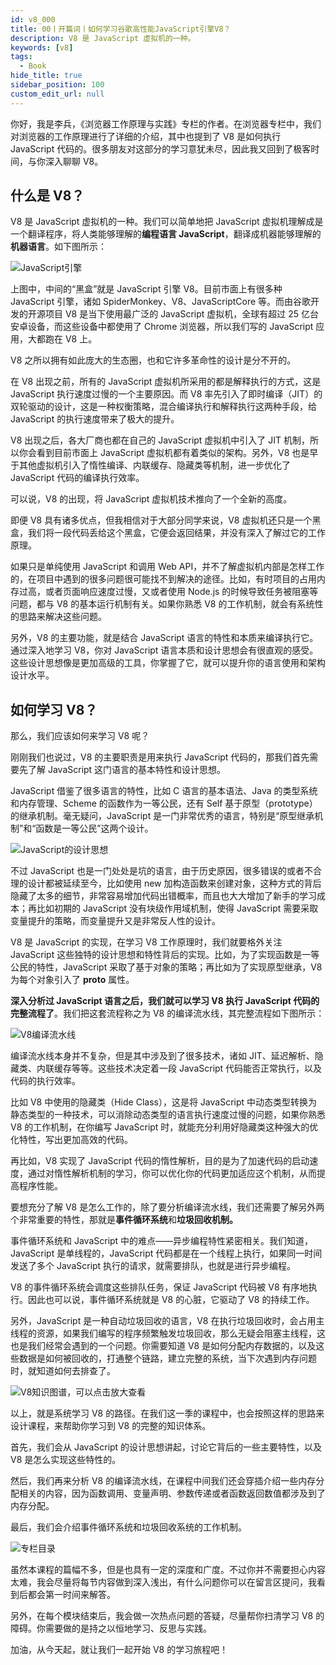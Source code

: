 ```yaml
---
id: v8_000
title: 00丨开篇词丨如何学习谷歌高性能JavaScript引擎V8？
description: V8 是 JavaScript 虚拟机的一种。
keywords: [v8]
tags:
  - Book
hide_title: true
sidebar_position: 100
custom_edit_url: null
---
```


你好，我是李兵，《浏览器工作原理与实践》专栏的作者。在浏览器专栏中，我们对浏览器的工作原理进行了详细的介绍，其中也提到了 V8 是如何执行 JavaScript 代码的。很多朋友对这部分的学习意犹未尽，因此我又回到了极客时间，与你深入聊聊 V8。

## 什么是 V8？

V8 是 JavaScript 虚拟机的一种。我们可以简单地把 JavaScript 虚拟机理解成是一个翻译程序，将人类能够理解的**编程语言 JavaScript**，翻译成机器能够理解的**机器语言**。如下图所示：

![JavaScript引擎](assets/01-01.png)

上图中，中间的“黑盒”就是 JavaScript 引擎 V8。目前市面上有很多种 JavaScript 引擎，诸如 SpiderMonkey、V8、JavaScriptCore 等。而由谷歌开发的开源项目 V8 是当下使用最广泛的 JavaScript 虚拟机，全球有超过 25 亿台安卓设备，而这些设备中都使用了 Chrome 浏览器，所以我们写的 JavaScript 应用，大都跑在 V8 上。

V8 之所以拥有如此庞大的生态圈，也和它许多革命性的设计是分不开的。

在 V8 出现之前，所有的 JavaScript 虚拟机所采用的都是解释执行的方式，这是 JavaScript 执行速度过慢的一个主要原因。而 V8 率先引入了即时编译（JIT）的双轮驱动的设计，这是一种权衡策略，混合编译执行和解释执行这两种手段，给 JavaScript 的执行速度带来了极大的提升。

V8 出现之后，各大厂商也都在自己的 JavaScript 虚拟机中引入了 JIT 机制，所以你会看到目前市面上 JavaScript 虚拟机都有着类似的架构。另外，V8 也是早于其他虚拟机引入了惰性编译、内联缓存、隐藏类等机制，进一步优化了 JavaScript 代码的编译执行效率。

可以说，V8 的出现，将 JavaScript 虚拟机技术推向了一个全新的高度。

即便 V8 具有诸多优点，但我相信对于大部分同学来说，V8 虚拟机还只是一个黑盒，我们将一段代码丢给这个黑盒，它便会返回结果，并没有深入了解过它的工作原理。

如果只是单纯使用 JavaScript 和调用 Web API，并不了解虚拟机内部是怎样工作的，在项目中遇到的很多问题很可能找不到解决的途径。比如，有时项目的占用内存过高，或者页面响应速度过慢，又或者使用 Node.js 的时候导致任务被阻塞等问题，都与 V8 的基本运行机制有关。如果你熟悉 V8 的工作机制，就会有系统性的思路来解决这些问题。

另外，V8 的主要功能，就是结合 JavaScript 语言的特性和本质来编译执行它。通过深入地学习 V8，你对 JavaScript 语言本质和设计思想会有很直观的感受。这些设计思想像是更加高级的工具，你掌握了它，就可以提升你的语言使用和架构设计水平。

## 如何学习 V8？

那么，我们应该如何来学习 V8 呢？

刚刚我们也说过，V8 的主要职责是用来执行 JavaScript 代码的，那我们首先需要先了解 JavaScript 这门语言的基本特性和设计思想。

JavaScript 借鉴了很多语言的特性，比如 C 语言的基本语法、Java 的类型系统和内存管理、Scheme 的函数作为一等公民，还有 Self 基于原型（prototype）的继承机制。毫无疑问，JavaScript 是一门非常优秀的语言，特别是“原型继承机制”和“函数是一等公民”这两个设计。

![JavaScript的设计思想](assets/01-02.png)

不过 JavaScript 也是一门处处是坑的语言，由于历史原因，很多错误的或者不合理的设计都被延续至今，比如使用 new 加构造函数来创建对象，这种方式的背后隐藏了太多的细节，非常容易增加代码出错概率，而且也大大增加了新手的学习成本；再比如初期的 JavaScript 没有块级作用域机制，使得 JavaScript 需要采取变量提升的策略，而变量提升又是非常反人性的设计。

V8 是 JavaScript 的实现，在学习 V8 工作原理时，我们就要格外关注 JavaScript 这些独特的设计思想和特性背后的实现。比如，为了实现函数是一等公民的特性，JavaScript 采取了基于对象的策略；再比如为了实现原型继承，V8 为每个对象引入了 **proto** 属性。

**深入分析过 JavaScript 语言之后，我们就可以学习 V8 执行 JavaScript 代码的完整流程了**。我们把这套流程称之为 V8 的编译流水线，其完整流程如下图所示：

![V8编译流水线](assets/01-03.png)

编译流水线本身并不复杂，但是其中涉及到了很多技术，诸如 JIT、延迟解析、隐藏类、内联缓存等等。这些技术决定着一段 JavaScript 代码能否正常执行，以及代码的执行效率。

比如 V8 中使用的隐藏类（Hide Class），这是将 JavaScript 中动态类型转换为静态类型的一种技术，可以消除动态类型的语言执行速度过慢的问题，如果你熟悉 V8 的工作机制，在你编写 JavaScript 时，就能充分利用好隐藏类这种强大的优化特性，写出更加高效的代码。

再比如，V8 实现了 JavaScript 代码的惰性解析，目的是为了加速代码的启动速度，通过对惰性解析机制的学习，你可以优化你的代码更加适应这个机制，从而提高程序性能。

要想充分了解 V8 是怎么工作的，除了要分析编译流水线，我们还需要了解另外两个非常重要的特性，那就是**事件循环系统**和**垃圾回收机制。**

事件循环系统和 JavaScript 中的难点——异步编程特性紧密相关。我们知道，JavaScript 是单线程的，JavaScript 代码都是在一个线程上执行，如果同一时间发送了多个 JavaScript 执行的请求，就需要排队，也就是进行异步编程。

V8 的事件循环系统会调度这些排队任务，保证 JavaScript 代码被 V8 有序地执行。因此也可以说，事件循环系统就是 V8 的心脏，它驱动了 V8 的持续工作。

另外，JavaScript 是一种自动垃圾回收的语言，V8 在执行垃圾回收时，会占用主线程的资源，如果我们编写的程序频繁触发垃圾回收，那么无疑会阻塞主线程，这也是我们经常会遇到的一个问题。你需要知道 V8 是如何分配内存数据的，以及这些数据是如何被回收的，打通整个链路，建立完整的系统，当下次遇到内存问题时，就知道如何去排查了。

![V8知识图谱，可以点击放大查看](assets/01-04.png)

以上，就是系统学习 V8 的路径。在我们这一季的课程中，也会按照这样的思路来设计课程，来帮助你学习到 V8 的完整的知识体系。

首先，我们会从 JavaScript 的设计思想讲起，讨论它背后的一些主要特性，以及 V8 是怎么实现这些特性的。

然后，我们再来分析 V8 的编译流水线，在课程中间我们还会穿插介绍一些内存分配相关的内容，因为函数调用、变量声明、参数传递或者函数返回数值都涉及到了内存分配。

最后，我们会介绍事件循环系统和垃圾回收系统的工作机制。

![专栏目录](assets/01-05.png)

虽然本课程的篇幅不多，但是也具有一定的深度和广度。不过你并不需要担心内容太难，我会尽量将每节内容做到深入浅出，有什么问题你可以在留言区提问，我看到后都会第一时间来解答。

另外，在每个模块结束后，我会做一次热点问题的答疑，尽量帮你扫清学习 V8 的障碍。你需要做的是持之以恒地学习、反思与实践。

加油，从今天起，就让我们一起开始 V8 的学习旅程吧！
